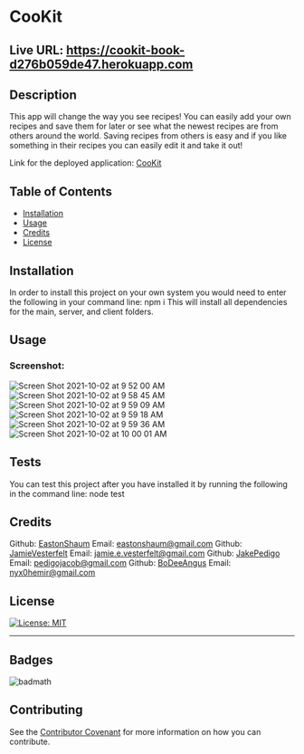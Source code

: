 # CooKit

## Live URL: https://cookit-book-d276b059de47.herokuapp.com

  ## Description 

  This app will change the way you see recipes! You can easily add your own recipes and save them for later or see what the newest recipes are from others around the world. Saving recipes from others is easy and if you like something in their recipes you can easily edit it and take it out!

  Link for the deployed application: [CooKit](https://cookit-book-d276b059de47.herokuapp.com)

  ## Table of Contents 

  * [Installation](#installation)
  * [Usage](#usage)
  * [Credits](#credits)
  * [License](#license)


  ## Installation

  In order to install this project on your own system you would need to enter the following in your command line: npm i
  This will install all dependencies for the main, server, and client folders.


  ## Usage 

 
### Screenshot:

![Screen Shot 2021-10-02 at 9 52 00 AM](https://user-images.githubusercontent.com/82484247/135724032-38eb1df5-1c79-4d88-a886-2dacb5f1bcfd.png)
![Screen Shot 2021-10-02 at 9 58 45 AM](https://user-images.githubusercontent.com/82484247/135724041-a691f821-32ad-481f-95c2-1afddc3f7a14.png)
![Screen Shot 2021-10-02 at 9 59 09 AM](https://user-images.githubusercontent.com/82484247/135724048-b4484a1b-d9bf-451e-84ef-60b548f17aec.png)
![Screen Shot 2021-10-02 at 9 59 18 AM](https://user-images.githubusercontent.com/82484247/135724049-716ce8fc-2d19-4518-b84f-87baacb3e580.png)
![Screen Shot 2021-10-02 at 9 59 36 AM](https://user-images.githubusercontent.com/82484247/135724051-801989c5-d956-4fae-81ab-4944aeafcd4b.png)
![Screen Shot 2021-10-02 at 10 00 01 AM](https://user-images.githubusercontent.com/82484247/135724052-5b89c8c5-98ea-4617-b117-415282fa237a.png)

  

  ## Tests

  You can test this project after you have installed it by running the following in the command line: node test

  ## Credits

  Github: [EastonShaum](https://github.com/EastonShaum)
  Email:  eastonshaum@gmail.com
  Github: [JamieVesterfelt](https://github.com/jvesterfelt)
  Email:  jamie.e.vesterfelt@gmail.com
  Github: [JakePedigo](https://github.com/jbped)
  Email:  pedigojacob@gmail.com
  Github: [BoDeeAngus](https://github.com/NYX1122)
  Email:  nyx0hemir@gmail.com

  ## License
  [![License: MIT](https://img.shields.io/badge/License-MIT-yellow.svg)](https://opensource.org/licenses/MIT)

  ---

  ## Badges

  ![badmath](https://img.shields.io/github/languages/top/nielsenjared/badmath)


  ## Contributing

  
  See the [Contributor Covenant](https://www.contributor-covenant.org/) for more information on how you can contribute. 

